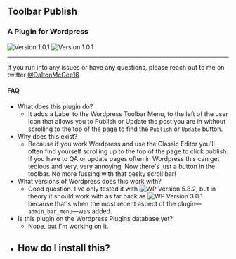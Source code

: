 ## Toolbar Publish
### A Plugin for Wordpress
![Version 1.0.1](https://img.shields.io/badge/version-1.0.1-blue) ![Version 1.0.1](https://img.shields.io/badge/dependencies-0-red)
***
If you run into any issues or have any questions, please reach out to me on twitter [@DaltonMcGee16](https://twitter.com/daltonmcgee16)
#### FAQ
- What does this plugin do?
  - It adds a Label to the Wordpress Toolbar Menu, to the left of the user icon that allows you to Publish or Update the post you are in without scrolling to the top of the page to find the `Publish` or `Update` button.
- Why does this exist?
  - Because if you work Wordpress and use the Classic Editor you'll often find yourself scrolling up to the top of the page to click publish. If you have to QA or update pages often in Wordpress this can get tedious and very, very annoying. Now there's just a button in the toolbar. No more fussing with that pesky scroll bar!
- What versions of Wordpress does this work with?
  - Good question. I've only tested it with ![WP Version 5.8.2 ](https://img.shields.io/badge/5.8.2-blue), but in theory it should work with as far back as ![WP Version 3.0.1 ](https://img.shields.io/badge/3.0.1-blue) because that's when the most recent aspect of the plugin—`admin_bar_menu`—was added.
- Is this plugin on the Wordpress Plugins database yet?
  - Nope, but I'm working on it.
- How do I install this?
  -
